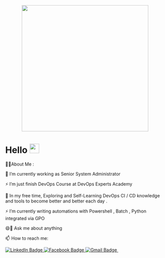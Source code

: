 <div id="header" align="center">
  <img src="https://camo.githubusercontent.com/b0e45d7fb7579267e4606d47e03d9b5f8cbb3b0a2c90c601cdfa7e89a71cb2ca/68747470733a2f2f6d656469612e67697068792e636f6d2f6d656469612f3969674747364b78705930655930537235752f67697068792e676966" width="400"/>
</div>




<h1>
  Hello 
  <img src="https://media.giphy.com/media/hvRJCLFzcasrR4ia7z/giphy.gif" width="30px"/>
</h1>


👨‍💻About Me :


🔭 I’m currently working as Senior System Administrator 

⚡ I’m just finish DevOps Course at DevOps Experts Academy

🌱 In my free time, Exploring and Self-Learning DevOps CI / CD knowledge and tools to become better and better each day .

 ⚡ I’m currently writing automations with Powershell , Batch , Python integrated via GPO
 
😄💬 Ask me about anything




📫 How to reach me: <div id="badges">
  <a href="https://www.linkedin.com/in/henlevi89/">
    <img src="https://img.shields.io/badge/LinkedIn-blue?style=for-the-badge&logo=linkedin&logoColor=white" alt="LinkedIn Badge"/>
  </a>
  <a href="https://www.facebook.com/henlevi89/">
    <img src="https://img.shields.io/badge/Facebook-1877F2?style=for-the-badge&logo=facebook&logoColor=white" alt="Facebook Badge"/>
  </a>
  <a href="henlevi89@gmail.com">
    <img src="https://img.shields.io/badge/Gmail-D14836?style=for-the-badge&logo=gmail&logoColor=white" alt="Gmail Badge"/>
  </a>
  <img src="https://github.com/RoyalShak&style=flat-square&color=blue" alt=""/>
</div>





